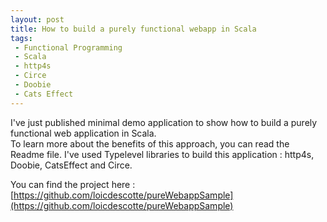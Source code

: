 ```yaml
---
layout: post
title: How to build a purely functional webapp in Scala
tags:
 - Functional Programming
 - Scala
 - http4s
 - Circe
 - Doobie
 - Cats Effect
---
```


I've just published minimal demo application to show how to build a purely functional web application in Scala.  
To learn more about the benefits of this approach, you can read the Readme file.
I've used Typelevel libraries to build this application : http4s, Doobie, CatsEffect and Circe.

You can find the project here : [https://github.com/loicdescotte/pureWebappSample](https://github.com/loicdescotte/pureWebappSample)

